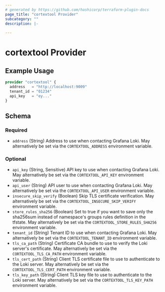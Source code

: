 ```yaml
---
# generated by https://github.com/hashicorp/terraform-plugin-docs
page_title: "cortextool Provider"
subcategory: ""
description: |-
  
---
```


# cortextool Provider



## Example Usage

```terraform
provider "cortextool" {
  address   = "http://localhost:9009"
  tenant_id = "01234"
  api_key   = "ey..."
}
```

<!-- schema generated by tfplugindocs -->
## Schema

### Required

- `address` (String) Address to use when contacting Grafana Loki. May alternatively be set via the `CORTEXTOOL_ADDRESS` environment variable.

### Optional

- `api_key` (String, Sensitive) API key to use when contacting Grafana Loki. May alternatively be set via the `CORTEXTOOL_API_KEY` environment variable.
- `api_user` (String) API user to use when contacting Grafana Loki. May alternatively be set via the `CORTEXTOOL_API_USER` environment variable.
- `insecure_skip_verify` (Boolean) Skip TLS certificate verification. May alternatively be set via the `CORTEXTOOL_INSECURE_SKIP_VERIFY` environment variable.
- `store_rules_sha256` (Boolean) Set to true if you want to save only the sha256sum instead of namespace's groups rules definition in the tfstate. May alternatively be set via the `CORTEXTOOL_STORE_RULES_SHA256` environment variable.
- `tenant_id` (String) Tenant ID to use when contacting Grafana Loki. May alternatively be set via the `CORTEXTOOL_TENANT_ID` environment variable.
- `tls_ca_path` (String) Certificate CA bundle to use to verify the Loki server's certificate. May alternatively be set via the `CORTEXTOOL_TLS_CA_PATH` environment variable.
- `tls_cert_path` (String) Client TLS certificate file to use to authenticate to the Loki server. May alternatively be set via the `CORTEXTOOL_TLS_CERT_PATH` environment variable.
- `tls_key_path` (String) Client TLS key file to use to authenticate to the Loki server. May alternatively be set via the `CORTEXTOOL_TLS_KEY_PATH` environment variable.
